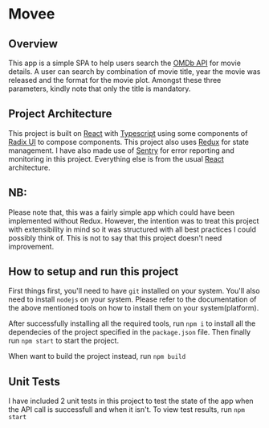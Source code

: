 # Movee

## Overview

This app is a simple SPA to help users search the [OMDb API](https://www.omdbapi.com/) for movie
details. A user can search by combination of movie title, year the movie was released and the format
for the movie plot. Amongst these three parameters, kindly note that only the title is mandatory.

## Project Architecture

This project is built on [React](https://react.dev/) with [Typescript](https://www.typescriptlang.org/) using some components of [Radix UI](https://www.radix-ui.com/) to compose components.
This project also uses [Redux](https://redux.js.org/) for state management. I have also made use of
[Sentry](https://docs.sentry.io/) for error reporting and monitoring in this project.
Everything else is from the usual [React](https://react.dev/) architecture.

## NB:

Please note that, this was a fairly simple app which could have been implemented without Redux.
However, the intention was to treat this project with extensibility in mind so it was structured with all best practices I could possibly think of. This is not to say that this project doesn't need improvement.

## How to setup and run this project

First things first, you'll need to have `git` installed on your system. You'll also need to install `nodejs` on your system.
Please refer to the documentation of the above mentioned tools on how to install them on your system(platform).

After successfully installing all the required tools, run `npm i` to install all the dependecies of the project specified in the `package.json` file. Then finally run `npm start` to start the project.

When want to build the project instead, run `npm build`

## Unit Tests

I have included 2 unit tests in this project to test the state of the app when the API call
is successfull and when it isn't. To view test results, run `npm start`

